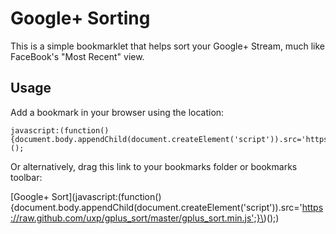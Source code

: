 Google+ Sorting
===============

This is a simple bookmarklet that helps sort your Google+ Stream, much like FaceBook's "Most Recent" view.

Usage
-----

Add a bookmark in your browser using the location:

    javascript:(function(){document.body.appendChild(document.createElement('script')).src='https://raw.github.com/uxp/gplus_sort/master/gplus_sort.min.js';})();

Or alternatively, drag this link to your bookmarks folder or bookmarks toolbar:

[Google+ Sort](javascript:(function(\){document.body.appendChild(document.createElement('script'\)\).src='https://raw.github.com/uxp/gplus_sort/master/gplus_sort.min.js';}\)(\);\)

